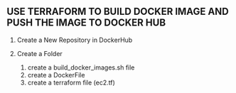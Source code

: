 ## USE TERRAFORM TO BUILD DOCKER IMAGE AND PUSH THE IMAGE TO DOCKER HUB

1. Create a New Repository in DockerHub

2. Create a Folder
   1. create a build_docker_images.sh file
   2. create a DockerFile
   3. create a terraform file (ec2.tf)
  
